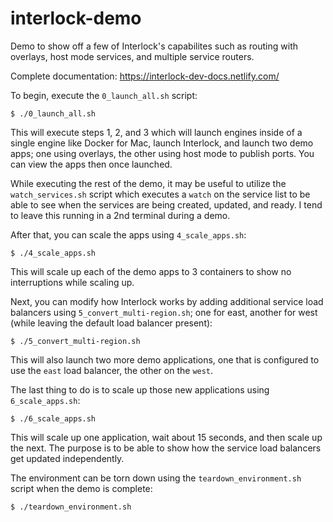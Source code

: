 interlock-demo
==============

Demo to show off a few of Interlock's capabilites such as routing with overlays, host mode services, and multiple service routers.

Complete documentation: https://interlock-dev-docs.netlify.com/

To begin, execute the `0_launch_all.sh` script:

```
$ ./0_launch_all.sh
```

This will execute steps 1, 2, and 3 which will launch engines inside of a single engine like Docker for Mac, launch Interlock, and launch two demo apps; one using overlays, the other using host mode to publish ports. You can view the apps then once launched.

While executing the rest of the demo, it may be useful to utilize the `watch_services.sh` script which executes a `watch` on the service list to be able to see when the services are being created, updated, and ready.  I tend to leave this running in a 2nd terminal during a demo.

After that, you can scale the apps using `4_scale_apps.sh`:

```
$ ./4_scale_apps.sh
```

This will scale up each of the demo apps to 3 containers to show no interruptions while scaling up.

Next, you can modify how Interlock works by adding additional service load balancers using `5_convert_multi-region.sh`; one for east, another for west (while leaving the default load balancer present):

```
$ ./5_convert_multi-region.sh
```

This will also launch two more demo applications, one that is configured to use the `east` load balancer, the other on the `west`.

The last thing to do is to scale up those new applications using `6_scale_apps.sh`:

```
$ ./6_scale_apps.sh
```

This will scale up one application, wait about 15 seconds, and then scale up the next.  The purpose is to be able to show how the service load balancers get updated independently.

The environment can be torn down using the `teardown_environment.sh` script when the demo is complete:

```
$ ./teardown_environment.sh
```
